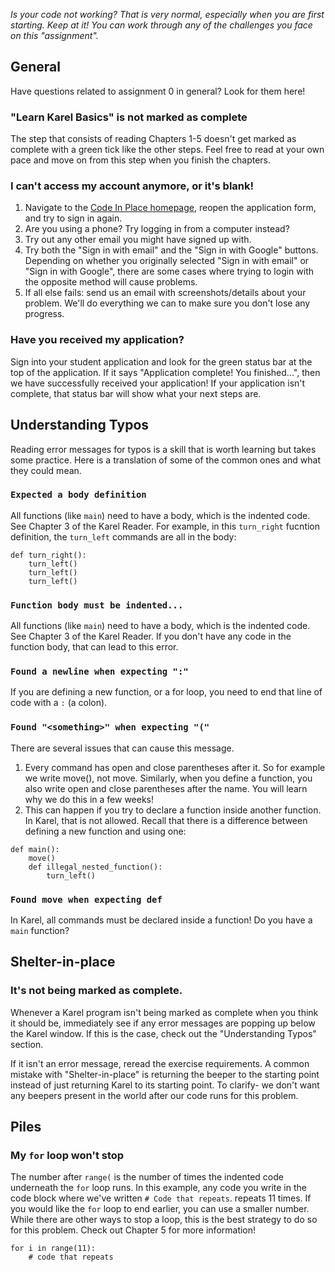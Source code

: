 _Is your code not working? That is very normal, especially when you are first starting. Keep at it! You can work through any of the challenges you face on this "assignment"._

## General

Have questions related to assignment 0 in general? Look for them here!

### "Learn Karel Basics" is not marked as complete

The step that consists of reading Chapters 1-5 doesn't get marked as complete with a green tick like the other steps. Feel free to read at your own pace and move on from this step when you finish the chapters.

### I can't access my account anymore, or it's blank!

1. Navigate to the [Code In Place homepage](https://codeinplace.stanford.edu), reopen the application form, and try to sign in again.
2. Are you using a phone? Try logging in from a computer instead?
3. Try out any other email you might have signed up with.
4. Try both the "Sign in with email" and the "Sign in with Google" buttons. Depending on whether you originally selected "Sign in with email" or "Sign in with Google", there are some cases where trying to login with the opposite method will cause problems.
5. If all else fails: send us an email with screenshots/details about your problem. We'll do everything we can to make sure you don't lose any progress.

### Have you received my application?

Sign into your student application and look for the green status bar at the top of the application. If it says "Application complete! You finished...", then we have successfully received your application! If your application isn't complete, that status bar will show what your next steps are.

## Understanding Typos

Reading error messages for typos is a skill that is worth learning but takes some practice. Here is a translation of some of the common ones and what they could mean.

### `Expected a body definition`

All functions (like `main`) need to have a body, which is the indented code. See Chapter 3 of the Karel Reader. For example, in this `turn_right` fucntion definition, the `turn_left` commands are all in the body:

```
def turn_right():
    turn_left()
    turn_left()
    turn_left()
```

### `Function body must be indented...`

All functions (like `main`) need to have a body, which is the indented code. See Chapter 3 of the Karel Reader. If you don't have any code in the function body, that can lead to this error.

### `Found a newline when expecting ":"`

If you are defining a new function, or a for loop, you need to end that line of code with a `:` (a colon).

### `Found "<something>" when expecting "("`

There are several issues that can cause this message.

1. Every command has open and close parentheses after it. So for example we write move(), not move. Similarly, when you define a function, you also write open and close parentheses after the name. You will learn why we do this in a few weeks!
2. This can happen if you try to declare a function inside another function. In Karel, that is not allowed. Recall that there is a difference between defining a new function and using one:

```
def main():
    move()
    def illegal_nested_function():
        turn_left()
```

### `Found move when expecting def`

In Karel, all commands must be declared inside a function! Do you have a `main` function?

## Shelter-in-place

### It's not being marked as complete.

Whenever a Karel program isn't being marked as complete when you think it should be, immediately see if any error messages are popping up below the Karel window. If this is the case, check out the "Understanding Typos" section.

If it isn't an error message, reread the exercise requirements. A common mistake with "Shelter-in-place" is returning the beeper to the starting point instead of just returning Karel to its starting point. To clarify- we don't want any beepers present in the world after our code runs for this problem.

## Piles

### My `for` loop won't stop

The number after `range(` is the number of times the indented code underneath the `for` loop runs. In this example, any code you write in the code block where we've written `# Code that repeats`. repeats 11 times. If you would like the `for` loop to end earlier, you can use a smaller number. While there are other ways to stop a loop, this is the best strategy to do so for this problem. Check out Chapter 5 for more information!

```
for i in range(11):
    # code that repeats
```
